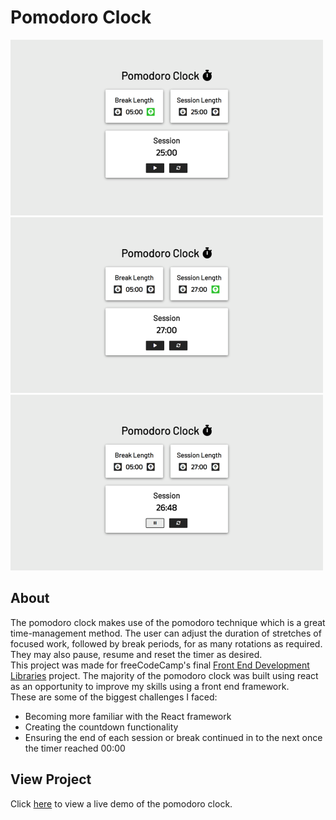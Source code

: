 # Pomodoro Clock
![preview-image-1](https://github.com/brajpatel/pomodoro-clock/blob/main/images/preview-img1.png)
![preview-image-2](https://github.com/brajpatel/pomodoro-clock/blob/main/images/preview-img2.png)
![preview-image-3](https://github.com/brajpatel/pomodoro-clock/blob/main/images/preview-img3.png)
## About
The pomodoro clock makes use of the pomodoro technique which is a great time-management method. The user can adjust the duration of stretches of focused work, followed by break periods, for as many rotations as required. They may also pause, resume and reset the timer as desired.  
This project was made for freeCodeCamp's final [Front End Development Libraries](https://www.freecodecamp.org/learn/front-end-development-libraries/front-end-development-libraries-projects/build-a-25--5-clock) project. The majority of the pomodoro clock was built using react as an opportunity to improve my skills using a front end framework.  
These are some of the biggest challenges I faced:
- Becoming more familiar with the React framework
- Creating the countdown functionality
- Ensuring the end of each session or break continued in to the next once the timer reached 00:00
## View Project
Click [here](https://brajpatel.github.io/pomodoro-clock/) to view a live demo of the pomodoro clock.
